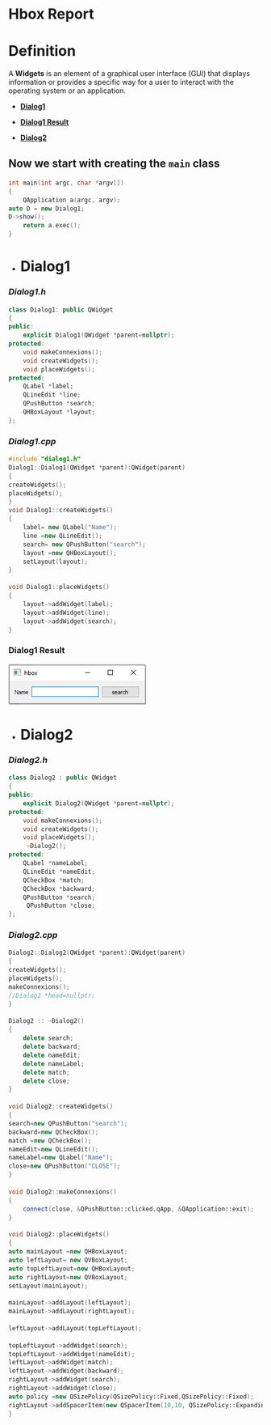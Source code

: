 # Hbox Report

# Definition
A **Widgets** is an element of a graphical user interface (GUI) that displays information or provides a specific way for a user to interact with the operating system or an application.

 -  [**Dialog1**](#dialog1)
 
 -  [**Dialog1 Result**](#dialog1_result)
 
 -  [**Dialog2**](#dialog2)
  
## Now we start with creating the **`main`** class 
```c++
int main(int argc, char *argv[])
{
    QApplication a(argc, argv);
auto D = new Dialog1;
D->show();
    return a.exec();
}
```
- #  Dialog1

###  _**Dialog1.h**_

```c++
class Dialog1: public QWidget
{
public:
    explicit Dialog1(QWidget *parent=nullptr);
protected:
    void makeConnexions();
    void createWidgets();
    void placeWidgets();
protected:
    QLabel *label;
    QLineEdit *line;
    QPushButton *search;
    QHBoxLayout *layout;
};
```
###  _**Dialog1.cpp**_

```c++
#include "dialog1.h"
Dialog1::Dialog1(QWidget *parent):QWidget(parent)
{
createWidgets();
placeWidgets();
}
void Dialog1::createWidgets()
{
    label= new QLabel("Name");
    line =new QLineEdit();
    search= new QPushButton("search");
    layout =new QHBoxLayout();
    setLayout(layout);
}

void Dialog1::placeWidgets()
{
    layout->addWidget(label);
    layout->addWidget(line);
    layout->addWidget(search);
}

```
### Dialog1 Result
![Image](image_2021-11-04_105237.png)

- #  Dialog2

### _**Dialog2.h**_

```c++
class Dialog2 : public QWidget
{
public:
    explicit Dialog2(QWidget *parent=nullptr);
protected:
    void makeConnexions();
    void createWidgets();
    void placeWidgets();
     ~Dialog2();
protected:
    QLabel *nameLabel;
    QLineEdit *nameEdit;
    QCheckBox *match;
    QCheckBox *backward;
    QPushButton *search;
     QPushButton *close;
};
```
### _**Dialog2.cpp**_
```c++
Dialog2::Dialog2(QWidget *parent):QWidget(parent)
{
createWidgets();
placeWidgets();
makeConnexions();
//Dialog2 *head=nullptr;
}

Dialog2 :: ~Dialog2()
{
    delete search;
    delete backward;
    delete nameEdit;
    delete nameLabel;
    delete match;
    delete close;
}

void Dialog2::createWidgets()
{
search=new QPushButton("search");
backward=new QCheckBox();
match =new QCheckBox();
nameEdit=new QLineEdit();
nameLabel=new QLabel("Name");
close=new QPushButton("CLOSE");
}

void Dialog2::makeConnexions()
{
    connect(close, &QPushButton::clicked,qApp, &QApplication::exit);
}

void Dialog2::placeWidgets()
{
auto mainLayout =new QHBoxLayout;
auto leftLayout= new QVBoxLayout;
auto topLeftLayout=new QHBoxLayout;
auto rightLayout=new QVBoxLayout;
setLayout(mainLayout);

mainLayout->addLayout(leftLayout);
mainLayout->addLayout(rightLayout);

leftLayout->addLayout(topLeftLayout);

topLeftLayout->addWidget(search);
topLeftLayout->addWidget(nameEdit);
leftLayout->addWidget(match);
leftLayout->addWidget(backward);
rightLayout->addWidget(search);
rightLayout->addWidget(close);
auto policy =new QSizePolicy(QSizePolicy::Fixed,QSizePolicy::Fixed);
rightLayout->addSpacerItem(new QSpacerItem(10,10, QSizePolicy::Expanding));
}
```










